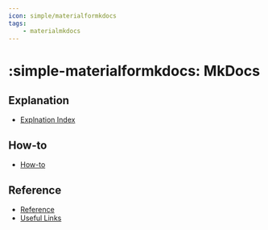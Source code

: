 ```yaml
---
icon: simple/materialformkdocs
tags:
    - materialmkdocs
---
```



# :simple-materialformkdocs: MkDocs

## Explanation

- [Explnation Index](./explanation/index.md)

## How-to

- [How-to](./how-to/index.md)

## Reference

- [Reference](./reference/index.md)
- [Useful Links](./reference/useful-links.md)